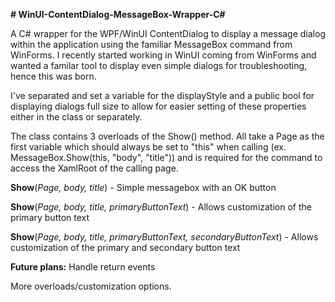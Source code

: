 **# WinUI-ContentDialog-MessageBox-Wrapper-C#**

A C# wrapper for the WPF/WinUI ContentDialog to display a message dialog within the application using the familiar MessageBox command from WinForms. I recently started working in WinUI coming from WinForms and wanted a familar tool to display even simple dialogs for troubleshooting, hence this was born. 

I've separated and set a variable for the displayStyle and a public bool for displaying dialogs full size to allow for easier setting of these properties either in the class or separately. 

The class contains 3 overloads of the Show() method. All take a Page as the first variable which should always be set to "this" when calling (ex. MessageBox.Show(this, "body", "title")) and is required for the command to access the XamlRoot of the calling page. 

**Show**(_Page, body, title_) - Simple messagebox with an OK button

**Show**(_Page, body, title, primaryButtonText_) - Allows customization of the primary button text

**Show**(_Page, body, title, primaryButtonText, secondaryButtonText_) - Allows customization of the primary and secondary button text

**Future plans:**
Handle return events

More overloads/customization options. 
